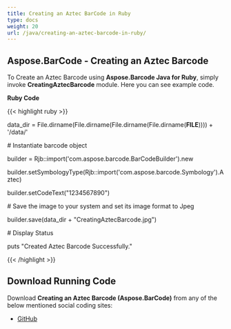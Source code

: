 ```yaml
---
title: Creating an Aztec BarCode in Ruby
type: docs
weight: 20
url: /java/creating-an-aztec-barcode-in-ruby/
---
```


## **Aspose.BarCode - Creating an Aztec Barcode**
To Create an Aztec Barcode using **Aspose.Barcode Java for Ruby**, simply invoke **CreatingAztecBarcode** module. Here you can see example code.

**Ruby Code**

{{< highlight ruby >}}

 data_dir = File.dirname(File.dirname(File.dirname(File.dirname(__FILE__)))) + '/data/'



\# Instantiate barcode object

builder = Rjb::import('com.aspose.barcode.BarCodeBuilder').new

builder.setSymbologyType(Rjb::import('com.aspose.barcode.Symbology').Aztec)

builder.setCodeText("1234567890")

\# Save the image to your system and set its image format to Jpeg

builder.save(data_dir + "CreatingAztecBarcode.jpg")

\# Display Status

puts "Created Aztec Barcode Successfully."

{{< /highlight >}}
## **Download Running Code**
Download **Creating an Aztec Barcode (Aspose.BarCode)** from any of the below mentioned social coding sites:

- [GitHub](https://github.com/aspose-barcode/Aspose.BarCode-for-Java/blob/master/Plugins/Aspose_Barcode_Java_for_Ruby/lib/asposebarcodejava/2DBarcode/creatingaztecbarcode.rb)
